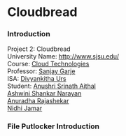 # Cloudbread

### Introduction
Project 2: Cloudbread</br>
University Name: http://www.sjsu.edu/</br>
Course: [Cloud Technologies](http://info.sjsu.edu/web-dbgen/catalog/courses/CMPE281.html)</br>
Professor: [Sanjay Garje](https://www.linkedin.com/in/sanjaygarje/)</br>
ISA: [Divyankitha Urs](https://www.linkedin.com/in/divyankithaurs/)</br>
Student: [Anushri Srinath Aithal](https://www.linkedin.com/in/anushri-aithal/)</br>
         [Ashwini Shankar Narayan](https://www.linkedin.com/in/ashwinisnv/)</br>
         [Anuradha Rajashekar](https://www.linkedin.com/in/anu-rajashekar-4b950092/)</br>
         [Nidhi Jamar](https://www.linkedin.com/in/nidhijamar/)</br>

### File Putlocker Introduction
